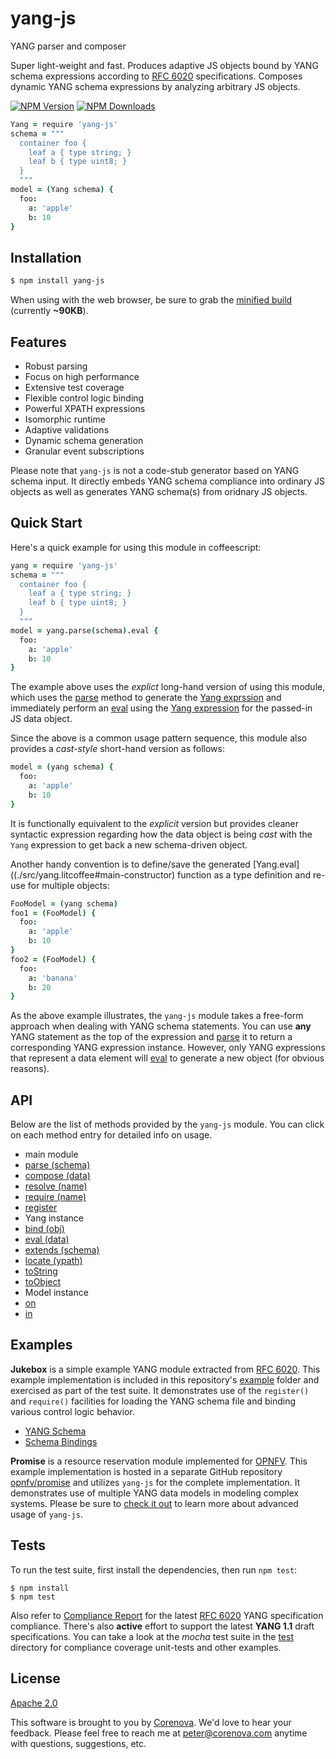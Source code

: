 # yang-js

YANG parser and composer

Super light-weight and fast. Produces adaptive JS objects bound by
YANG schema expressions according to
[RFC 6020](http://tools.ietf.org/html/rfc6020)
specifications. Composes dynamic YANG schema expressions by analyzing
arbitrary JS objects.

  [![NPM Version][npm-image]][npm-url]
  [![NPM Downloads][downloads-image]][downloads-url]

```coffeescript
Yang = require 'yang-js'
schema = """
  container foo {
    leaf a { type string; }
    leaf b { type uint8; }
  }
  """
model = (Yang schema) {
  foo:
    a: 'apple'
    b: 10
}
```

## Installation

```bash
$ npm install yang-js
```

When using with the web browser, be sure to grab the
[minified build](./dist/yang.min.js) (currently **~90KB**).

## Features

* Robust parsing
* Focus on high performance
* Extensive test coverage
* Flexible control logic binding
* Powerful XPATH expressions
* Isomorphic runtime
* Adaptive validations
* Dynamic schema generation
* Granular event subscriptions

Please note that `yang-js` is not a code-stub generator based on YANG
schema input. It directly embeds YANG schema compliance into ordinary
JS objects as well as generates YANG schema(s) from oridnary JS
objects.

## Quick Start

Here's a quick example for using this module in coffeescript:

```coffeescript
yang = require 'yang-js'
schema = """
  container foo {
    leaf a { type string; }
    leaf b { type uint8; }
  }
  """
model = yang.parse(schema).eval {
  foo:
    a: 'apple'
    b: 10
}
```

The example above uses the *explict* long-hand version of using this
module, which uses the [parse](./src/yang.litcoffee#parse-schema)
method to generate the [Yang exprssion](./src/yang.litcoffee) and
immediately perform an [eval](./src/yang.litcoffee#eval-data) using
the [Yang expression](./src/yang.litcoffee) for the passed-in JS data
object.

Since the above is a common usage pattern sequence, this module also
provides a *cast-style* short-hand version as follows:

```coffeescript
model = (yang schema) {
  foo:
    a: 'apple'
    b: 10
}
```

It is functionally equivalent to the *explicit* version but provides
cleaner syntactic expression regarding how the data object is being
*cast* with the `Yang` expression to get back a new schema-driven
object.

Another handy convention is to define/save the generated
[Yang.eval]((./src/yang.litcoffee#main-constructor) function as a type
definition and re-use for multiple objects:

```coffeescript
FooModel = (yang schema)
foo1 = (FooModel) {
  foo:
    a: 'apple'
    b: 10
}
foo2 = (FooModel) {
  foo:
    a: 'banana'
    b: 20
}
```

As the above example illustrates, the `yang-js` module takes a
free-form approach when dealing with YANG schema statements. You can
use **any** YANG statement as the top of the expression and
[parse](./src/yang.litcoffee#parse-schema) it to return a
corresponding YANG expression instance. However, only YANG expressions
that represent a data element will
[eval](./src/yang.litcoffee#eval-data) to generate a new object (for
obvious reasons).

## API

Below are the list of methods provided by the `yang-js` module. You
can click on each method entry for detailed info on usage.

- main module
 - [parse (schema)](./src/yang.litcoffee#parse-schema)
 - [compose (data)](./src/yang.litcoffee#compose-data-opts)
 - [resolve (name)](./src/yang.litcoffee#resolve-from-name)
 - [require (name)](./src/yang.litcoffee#require-name-opts)
 - [register](./src/yang.litcoffee#register)
- Yang instance
 - [bind (obj)](./src/yang.litcoffee#bind-obj)
 - [eval (data)](./src/yang.litcoffee#eval-data-opts)
 - [extends (schema)](./src/yang.litcoffee#extends-schema)
 - [locate (ypath)](./src/yang.litcoffee#locate-ypath)
 - [toString](./src/yang.litcoffee#tostring-opts)
 - [toObject](./src/yang.litcoffee#toobject)
- Model instance
 - [on](./src/model.litcoffee#on-event)
 - [in](./src/model.litcoffee#in-uri)
 
## Examples

**Jukebox** is a simple example YANG module extracted from
[RFC 6020](http://tools.ietf.org/html/rfc6020). This example
implementation is included in this repository's [example](./example)
folder and exercised as part of the test suite. It demonstrates use
of the `register()` and `require()` facilities for loading the YANG
schema file and binding various control logic behavior.

 - [YANG Schema](./example/jukebox.yang)
 - [Schema Bindings](./example/jukebox.coffee)

**Promise** is a resource reservation module implemented for
[OPNFV](http://opnfv.org). This example implementation is hosted in a
separate GitHub repository
[opnfv/promise](http://github.com/opnfv/promise) and utilizes
`yang-js` for the complete implementation. It demonstrates use of
multiple YANG data models in modeling complex systems. Please be sure
to [check it out](http://github.com/opnfv/promise) to learn more about
advanced usage of `yang-js`.

## Tests

To run the test suite, first install the dependencies, then run `npm
test`:
```
$ npm install
$ npm test
```

Also refer to [Compliance Report](./test/yang-compliance-coverage.md)
for the latest [RFC 6020](http://tools.ietf.org/html/rfc6020) YANG
specification compliance. There's also **active** effort to support
the latest **YANG 1.1** draft specifications. You can take a look at
the *mocha* test suite in the [test](./test) directory for compliance
coverage unit-tests and other examples.

## License
  [Apache 2.0](LICENSE)

This software is brought to you by
[Corenova](http://www.corenova.com). We'd love to hear your feedback.
Please feel free to reach me at <peter@corenova.com> anytime with
questions, suggestions, etc.

[npm-image]: https://img.shields.io/npm/v/yang-js.svg
[npm-url]: https://npmjs.org/package/yang-js
[downloads-image]: https://img.shields.io/npm/dt/yang-js.svg
[downloads-url]: https://npmjs.org/package/yang-js
